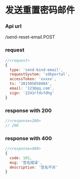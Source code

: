 # 发送重置密码邮件

### Api url

/send-reset-email.POST

### request

```js
//<request>
{
  type: 'send-bind-email',
  requestSystem: 'sdkportal',
  accessToken: 'xxxxx',
  ts: '201505050404',
  email: '123@qq.com',
  sign: '2243rfdsfdhg'
}

```

### response with 200

```js
//<response=200>
// 200

```

### response with 400

```js
//<response=400>
{
  code: 101,
  msg: '签名错误',
  description: '签名不对'
}

```
